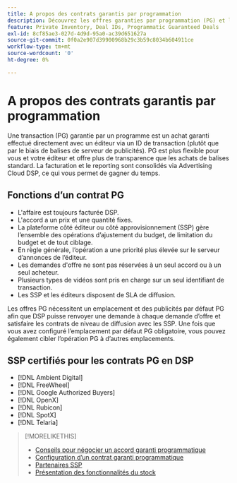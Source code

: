 ```yaml
---
title: A propos des contrats garantis par programmation
description: Découvrez les offres garanties par programmation (PG) et les SSP certifiées pour les fournir.
feature: Private Inventory, Deal IDs, Programmatic Guaranteed Deals
exl-id: 8cf85ae3-027d-4d9d-95a0-ac39d651627a
source-git-commit: 0f0a2e907d39900968b29c3b59c8034b604911ce
workflow-type: tm+mt
source-wordcount: '0'
ht-degree: 0%

---
```


# A propos des contrats garantis par programmation

Une transaction (PG) garantie par un programme est un achat garanti effectué directement avec un éditeur via un ID de transaction (plutôt que par le biais de balises de serveur de publicités). PG est plus flexible pour vous et votre éditeur et offre plus de transparence que les achats de balises standard. La facturation et le reporting sont consolidés via Advertising Cloud DSP, ce qui vous permet de gagner du temps.

## Fonctions d’un contrat PG

* L&#39;affaire est toujours facturée DSP.
* L&#39;accord a un prix et une quantité fixes.
* La plateforme côté éditeur ou côté approvisionnement (SSP) gère l’ensemble des opérations d’ajustement du budget, de limitation du budget et de tout ciblage.
* En règle générale, l’opération a une priorité plus élevée sur le serveur d’annonces de l’éditeur.
* Les demandes d&#39;offre ne sont pas réservées à un seul accord ou à un seul acheteur.
* Plusieurs types de vidéos sont pris en charge sur un seul identifiant de transaction.
* Les SSP et les éditeurs disposent de SLA de diffusion.

Les offres PG nécessitent un emplacement et des publicités par défaut PG afin que DSP puisse renvoyer une demande à chaque demande d’offre et satisfaire les contrats de niveau de diffusion avec les SSP. Une fois que vous avez configuré l’emplacement par défaut PG obligatoire, vous pouvez également cibler l’opération PG à d’autres emplacements.

## SSP certifiés pour les contrats PG en DSP

* [!DNL Ambient Digital]
* [!DNL FreeWheel]
* [!DNL Google Authorized Buyers]
* [!DNL OpenX]
* [!DNL Rubicon]
* [!DNL SpotX]
* [!DNL Telaria]

>[!MORELIKETHIS]
>
>* [Conseils pour négocier un accord garanti programmatique](/help/dsp/inventory/programmatic-guaranteed-tips.md)
>* [Configuration d’un contrat garanti programmatique](programmatic-guaranteed-set-up.md)
>* [Partenaires SSP](ssp-partners.md)
>* [Présentation des fonctionnalités du stock](inventory-overview.md)

